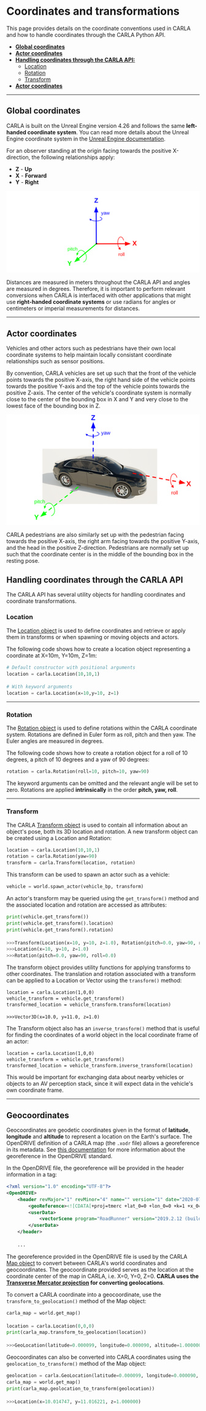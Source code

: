 # Coordinates and transformations

This page provides details on the coordinate conventions used in CARLA and how to handle coordinates through the CARLA Python API.

* __[Global coordinates](#global-coordinates)__
* __[Actor coordinates](#actor-coordinates)__
* __[Handling coordinates through the CARLA API:](#handling-coordinates-through-the-carla-api)__
    * [Location](#location)
    * [Rotation](#rotation)
    * [Transform](#transform)
* __[Actor coordinates](#actor-coordinates)__

---

## Global coordinates

CARLA is built on the Unreal Engine version 4.26 and follows the same **left-handed coordinate system**. You can read more details about the Unreal Engine coordinate system in the [Unreal Engine documentation](https://dev.epicgames.com/documentation/en-us/unreal-engine/coordinate-system-and-spaces-in-unreal-engine).

For an observer standing at the origin facing towards the positive X-direction, the following relationships apply:

* **Z** - **Up**
* **X** - **Forward**
* **Y** - **Right**

![carla_lh_coordinates](img/carla_left_handed_coordinates.png)

Distances are measured in meters throughout the CARLA API and angles are measured in degrees. Therefore, it is important to perform relevant conversions when CARLA is interfaced with other applications that might use **right-handed coordinate systems** or use radians for angles or centimeters or imperial measurements for distances. 

---

## Actor coordinates

Vehicles and other actors such as pedestrians have their own local coordinate systems to help maintain locally consistant coordinate relationships such as sensor positions.

By convention, CARLA vehicles are set up such that the front of the vehicle points towards the positive X-axis, the right hand side of the vehicle points towards the positive Y-axis and the top of the vehicle points towards the positive Z-axis. The center of the vehicle's coordinate system is normally close to the center of the bounding box in X and Y and very close to the lowest face of the bounding box in Z. 

![carla_vehicle_coordinates](img/carla_vehicle_axes.png)

CARLA pedestrians are also similarly set up with the pedestrian facing towards the positive X-axis, the right arm facing towards the positive Y-axis, and the head in the positive Z-direction. Pedestrians are normally set up such that the coordinate center is in the middle of the bounding box in the resting pose. 

## Handling coordinates through the CARLA API

The CARLA API has several utility objects for handling coordinates and coordinate transformations. 

### Location

The [Location object](python_api.md#carlalocation) is used to define coordinates and retrieve or apply them in transforms or when spawning or moving objects and actors. 

The following code shows how to create a location object representing a coordinate at X=10m, Y=10m, Z=1m:

```py
# Default constructor with positional arguments
location = carla.Location(10,10,1)

# With keyword arguments
location = carla.Location(x=10,y=10, z=1)
```

---

### Rotation

The [Rotation object](python_api.md#carlarotation) is used to define rotations within the CARLA coordinate system. Rotations are defined in Euler form as roll, pitch and then yaw. The Euler angles are measured in degrees. 

The following code shows how to create a rotation object for a roll of 10 degrees, a pitch of 10 degrees and a yaw of 90 degrees:

```py
rotation = carla.Rotation(roll=10, pitch=10, yaw=90)
```

The keyword arguments can be omitted and the relevant angle will be set to zero. Rotations are applied **intrinsically** in the order **pitch, yaw, roll**.

---

### Transform

The CARLA [Transform object](python_api.md#carlatransform) is used to contain all information about an object's pose, both its 3D location and rotation. A new transform object can be created using a Location and Rotation:

```py
location = carla.Location(10,10,1)
rotation = carla.Rotation(yaw=90)
transform = carla.Transform(location, rotation)
```

This transform can be used to spawn an actor such as a vehicle:

```py
vehicle = world.spawn_actor(vehicle_bp, transform)
```

An actor's transform may be queried using the `get_transform()` method and the associated location and rotation are accessed as attributes:

```py
print(vehicle.get_transform())
print(vehicle.get_transform().location)
print(vehicle.get_transform().rotation)

>>>Transform(Location(x=10, y=10, z=1.0), Rotation(pitch=0.0, yaw=90, roll=0.0))
>>>Location(x=10, y=10, z=1.0)
>>>Rotation(pitch=0.0, yaw=90, roll=0.0)
```

The transform object provides utility functions for applying transforms to other coordinates. The translation and rotation associated with a transform can be applied to a Location or Vector using the `transform()` method:

```
location = carla.Location(1,0,0)
vehicle_transform = vehicle.get_transform()
transformed_location = vehicle_transform.transform(location)

>>>Vector3D(x=10.0, y=11.0, z=1.0)
```

The Transform object also has an `inverse_transform()` method that is useful for finding the coordinates of a world object in the local coordinate frame of an actor:

```
location = carla.Location(1,0,0)
vehicle_transform = vehicle.get_transform()
transformed_location = vehicle_transform.inverse_transform(location)
```

This would be important for exchanging data about nearby vehicles or objects to an AV perception stack, since it will expect data in the vehicle's own coordinate frame. 

---

## Geocoordinates

Geocoordinates are geodetic coordinates given in the format of **latitude**, **longitude** and **altitude** to represent a location on the Earth's surface. The OpenDRIVE definition of a CARLA map (the `.xodr` file) allows a georeference in its metadata. See [this documentation](https://releases.asam.net/OpenDRIVE/1.6.0/ASAM_OpenDRIVE_BS_V1-6-0.html#_georeferencing_in_opendrive) for more information about the georeference in the OpenDRIVE standard. 

In the OpenDRIVE file, the georeference will be provided in the header information in a <geoReference> tag:

```xml
<?xml version="1.0" encoding="UTF-8"?>
<OpenDRIVE>
    <header revMajor="1" revMinor="4" name="" version="1" date="2020-07-28T22:34:58" north="9.9112975471922624e+1" south="-1.7159821787367417e+2" east="1.4036590163241959e+2" west="-1.4497769211633769e+2" vendor="VectorZero">
        <geoReference><![CDATA[+proj=tmerc +lat_0=0 +lon_0=0 +k=1 +x_0=0 +y_0=0 +datum=WGS84 +units=m +geoidgrids=egm96_15.gtx +vunits=m +no_defs ]]></geoReference>
        <userData>
            <vectorScene program="RoadRunner" version="2019.2.12 (build 5161c1572)"/>
        </userData>
    </header>

    ...

```
        
The georeference provided in the OpenDRIVE file is used by the CARLA [Map object](python_api.md#carlamap) to convert between CARLA's world coordinates and geocoordinates. The geocoordinate provided serves as the location at the coordinate center of the map in CARLA, i.e. X=0, Y=0, Z=0. **CARLA uses the [Transverse Mercator projection](https://en.wikipedia.org/wiki/Transverse_Mercator_projection) for converting geolocations**. 

To convert a CARLA coordinate into a geocoordinate, use the `transform_to_geolocation()` method of the Map object:

```py
carla_map = world.get_map()

location = carla.Location(0,0,0)
print(carla_map.transform_to_geolocation(location))

>>>GeoLocation(latitude=0.000099, longitude=0.000090, altitude=1.000000)
```

Geocoordinates can also be converted into CARLA coordinates using the `geolocation_to_transform()` method of the Map object:

```py
geolocation = carla.GeoLocation(latitude=0.000099, longitude=0.000090, altitude=1.000000)
carla_map = world.get_map()
print(carla_map.geolocation_to_transform(geolocation))

>>>Location(x=10.014747, y=11.016221, z=1.000000)
```







